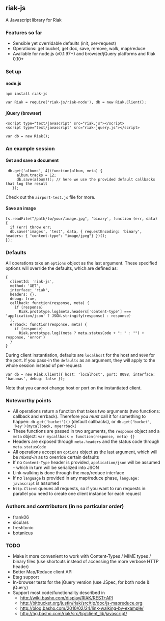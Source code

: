 ## riak-js

A Javascript library for Riak

### Features so far

 - Sensible yet overridable defaults (init, per-request)
 - Operations: get bucket, get doc, save, remove, walk, map/reduce
 - Available for node.js (v0.1.97+) and browser/jQuery platforms and Riak 0.10+

### Set up

#### node.js

    npm install riak-js
    
    var Riak = require('riak-js/riak-node'), db = new Riak.Client();

#### jQuery (browser)

    <script type="text/javascript" src="riak.js"></script>
    <script type="text/javascript" src="riak-jquery.js"></script>

    var db = new Riak();

### An example session

#### Get and save a document

     db.get('albums', 4)(function(album, meta) {
         album.tracks = 12;
         db.save(album)(); // here we use the provided default callbacks that log the result
       });

Check out the `airport-test.js` file for more.

#### Save an image

    fs.readFile("/path/to/your/image.jpg", 'binary', function (err, data) {
      if (err) throw err;
      db.save('images', 'test', data, { requestEncoding: 'binary', headers: { "content-type": "image/jpeg"} })();
    });


### Defaults

All operations take an `options` object as the last argument. These specified options will override the defaults, which are defined as:

    {
      clientId: 'riak-js', 
      method: 'GET',
      interface: 'riak',
      headers: {},
      debug: true,
      callback: function(response, meta) {
        if (response)
          Riak.prototype.log(meta.headers['content-type'] === 'application/json' ? JSON.stringify(response) : response)
      },
      errback: function(response, meta) {
        if (response)
          Riak.prototype.log((meta ? meta.statusCode + ": " : "") + response, 'error')
      }
    }

During client instantiation, defaults are `localhost` for the host and `8098` for the port. If you pass-in the `defaults` as an argument, they will apply to the whole session instead of per-request:

    var db = new Riak.Client({ host: 'localhost', port: 8098, interface: 'bananas', debug: false });

Note that you cannot change host or port on the instantiated client.

### Noteworthy points

 - All operations return a function that takes two arguments (two functions: callback and errback). Therefore you *must* call it for something to happen: `db.get('bucket')()` (default callbacks), or `db.get('bucket', 'key')(mycallback, myerrback)`
 - These functions are passed in two arguments, the `response` object and a `meta` object: `var mycallback = function(response, meta) {}`
 - Headers are exposed through `meta.headers` and the status code through `meta.statusCode`
 - All operations accept an `options` object as the last argument, which will be *mixed-in* as to override certain defaults
 - If no `Content-Type` header is provided, `application/json` will be assumed - which in turn will be serialized into JSON
 - Link-walking is done through the map/reduce interface
 - If no `language` is provided in any map/reduce phase, `language: javascript` is assumed
 - `http.Client` queues all requests, so if you want to run requests in parallel you need to create one client instance for each request
 
### Authors and contributors (in no particular order)

   - frank06
   - siculars
   - freshtonic
   - botanicus

### TODO

 - Make it more convenient to work with Content-Types / MIME types / binary files (use shortcuts instead of accessing the more verbose HTTP header)
 - Better Map/Reduce client API
 - Etag support
 - In-browser tests for the jQuery version (use JSpec, for both node & jQuery)
 - Support most code/functionality described in
   - http://wiki.basho.com/display/RIAK/REST+API
   - http://bitbucket.org/justin/riak/src/tip/doc/js-mapreduce.org
   - http://blog.basho.com/2010/02/24/link-walking-by-example/
   - http://hg.basho.com/riak/src/tip/client_lib/javascript/